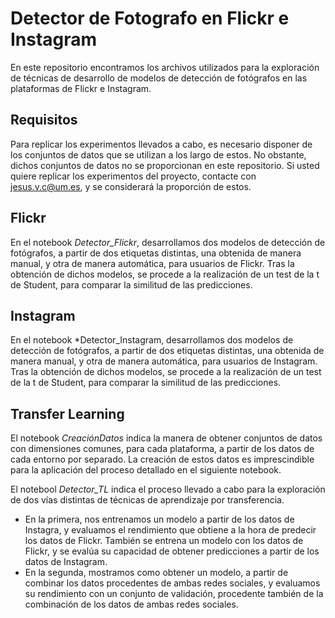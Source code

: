 # Detector de Fotografo en Flickr e Instagram
En este repositorio encontramos los archivos utilizados para la exploración de técnicas de desarrollo de modelos de detección de fotógrafos en las plataformas de Flickr e Instagram.

## Requisitos
Para replicar los experimentos llevados a cabo, es necesario disponer de los conjuntos de datos que se utilizan a los largo de estos. No obstante, dichos conjuntos de datos no se proporcionan en este repositorio. Si usted quiere replicar los experimentos del proyecto, contacte con jesus.v.c@um.es, y se considerará la proporción de estos.

## Flickr
En el notebook *Detector_Flickr*, desarrollamos dos modelos de detección de fotógrafos, a partir de dos etiquetas distintas, una obtenida de manera manual, y otra de manera automática, para usuarios de Flickr. Tras la obtención de dichos modelos, se procede a la realización de un test de la t de Student, para comparar la similitud de las predicciones.

## Instagram
En el notebook *Detector_Instagram, desarrollamos dos modelos de detección de fotógrafos, a partir de dos etiquetas distintas, una obtenida de manera manual, y otra de manera automática, para usuarios de Instagram. Tras la obtención de dichos modelos, se procede a la realización de un test de la t de Student, para comparar la similitud de las predicciones.

## Transfer Learning
El notebook *CreaciónDatos* indica la manera de obtener conjuntos de datos con dimensiones comunes, para cada plataforma, a partir de los datos de cada entorno por separado. La creación de estos datos es imprescindible para la aplicación del proceso detallado en el siguiente notebook.

El notebool *Detector_TL* indica el proceso llevado a cabo para la exploración de dos vías distintas de técnicas de aprendizaje por transferencia. 
* En la primera, nos entrenamos un modelo a partir de los datos de Instagra, y evaluamos el rendimiento que obtiene a la hora de predecir los datos de Flickr. También se entrena un modelo con los datos de Flickr, y se evalúa su capacidad de obtener predicciones a partir de los datos de Instagram.
* En la segunda, mostramos como obtener un modelo, a partir de combinar los datos procedentes de ambas redes sociales, y evaluamos su rendimiento con un conjunto de validación, procedente también de la combinación de los datos de ambas redes sociales.  
